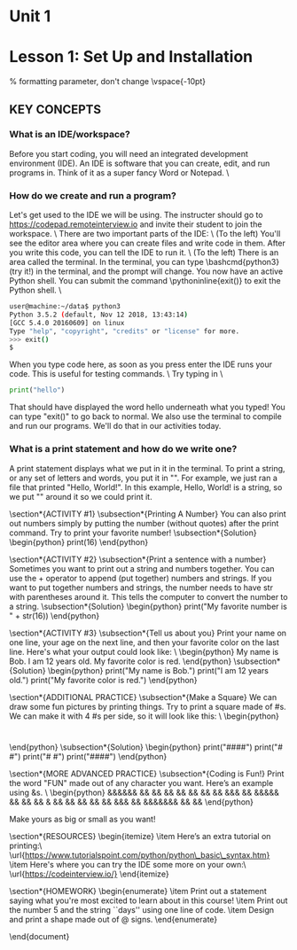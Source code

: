 

# Unit 1
# Lesson 1: Set Up and Installation

% formatting parameter, don't change
\vspace{-10pt}

## KEY CONCEPTS
### What is an IDE/workspace?
Before you start coding, you will need an integrated development environment (IDE). An IDE is software that you can create, edit, and run programs in. Think of it as a super fancy Word or Notepad.  \\

### How do we create and run a program?
Let's get used to the IDE we will be using. The instructer should go to https://codepad.remoteinterview.io and invite their student to join the workspace. \\
There are two important parts of the IDE: \\
(To the left) You'll see the editor area where you can create files and write code in them. After you write this code, you can tell the IDE to run it. \\
(To the left) There is an area called the terminal. In the terminal, you can type \bashcmd{python3} (try it!) in the terminal, and the prompt will change. You now have an active Python shell. You can submit the command \pythoninline{exit()} to exit the Python shell. \\
```bash
user@machine:~/data$ python3
Python 3.5.2 (default, Nov 12 2018, 13:43:14) 
[GCC 5.4.0 20160609] on linux
Type "help", "copyright", "credits" or "license" for more.
>>> exit()
$
```
When you type code here, as soon as you press enter the IDE runs your code. This is useful for testing commands. \\
Try typing in \\
```python
print("hello")
```
That should have displayed the word hello underneath what you typed! 
You can type "exit()" to go back to normal. We also use the terminal to compile and run our programs. We'll do that in our activities today.

### What is a print statement and how do we write one?
A print statement displays what we put in it in the terminal.
To print a string, or any set of letters and words, you put it in "". For example, we just ran a file that printed "Hello, World!". In this example, Hello, World! is a string, so we put "" around it so we could print it. 

\section*{ACTIVITY \#1} 
\subsection*{Printing A Number}
You can also print out numbers simply by putting the number (without quotes) after the print command.
Try to print your favorite number!
\subsection*{Solution}
\begin{python}
print(16)
\end{python}

\section*{ACTIVITY \#2} 
\subsection*{Print a sentence with a number}
Sometimes you want to print out a string and numbers together. You can use the + operator to append (put together) numbers and strings. If you want to put together numbers and strings, the number needs to have str with parentheses around it. This tells the computer to convert the number to a string.
\subsection*{Solution}
\begin{python}
print("My favorite number is " + str(16))
\end{python}

\section*{ACTIVITY \#3} 
\subsection*{Tell us about you}
Print your name on one line, your age on the next line, and then your favorite color on the last line. 
Here's what your output could look like: \\
\begin{python}
My name is Bob.
I am 12 years old.
My favorite color is red.
\end{python}
\subsection*{Solution}
\begin{python}
print("My name is Bob.")
print("I am 12 years old.")
print("My favorite color is red.")
\end{python}

\section*{ADDITIONAL PRACTICE} 
\subsection*{Make a Square}
We can draw some fun pictures by printing things. Try to print a square made of \#s. We can make it with 4 \#s per side, so it will look like this: \\
\begin{python}
#### 
#  # 
#  # 
#### 
\end{python}
\subsection*{Solution}
\begin{python}
print("####")
print("#  #")
print("#  #")
print("####")
\end{python}

\section*{MORE ADVANCED PRACTICE} 
\subsection*{Coding is Fun!}
Print the word "FUN" made out of any character you want. Here’s an example using \&s. \\
\begin{python}
&&&&&& &&   && &&   && 
&&     &&   && &&&  && 
&&&&&  &&   && && & && 
&&     &&   && &&  &&& 
&&     &&&&&&& &&   && 
\end{python}

Make yours as big or small as you want!


\section*{RESOURCES}
\begin{itemize}
    \item Here’s an extra tutorial on printing:\\ \url{https://www.tutorialspoint.com/python/python\_basic\_syntax.htm}
    \item Here's where you can try the IDE some more on your own:\\ \url{https://codeinterview.io/}
\end{itemize}

\section*{HOMEWORK}
\begin{enumerate}
    \item Print out a statement saying what you're most excited to learn about in this course!
    \item Print out the number 5 and the string ``days'' using one line of code. 
    \item Design and print a shape made out of @ signs. 
\end{enumerate}

\end{document}
